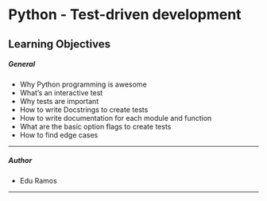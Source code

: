 # Python - Test-driven development
## Learning Objectives
##### General
- Why Python programming is awesome
- What’s an interactive test
- Why tests are important
- How to write Docstrings to create tests
- How to write documentation for each module and function
- What are the basic option flags to create tests
- How to find edge cases

---
##### Author
- Edu Ramos
---
